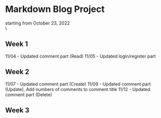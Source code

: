# Markdown Blog Project

starting from October 23, 2022
\
\

## Week 1
11/04 - Updated comment part (Read)
11/05 - Updated login/register part

## Week 2
11/07 - Updated comment part (Create)
11/09 - Updated comment part (Update), Add numbers of comments to comment title
11/12 - Updated comment part (Delete)

## Week 3

